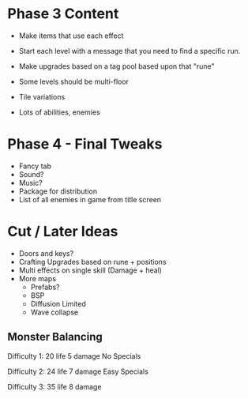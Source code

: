 # Phase 3 Content
- Make items that use each effect
- Start each level with a message that you need to find a specific run.
- Make upgrades based on a tag pool based upon that "rune"

- Some levels should be multi-floor
- Tile variations
- Lots of abilities, enemies

# Phase 4 - Final Tweaks
- Fancy tab
- Sound?
- Music?
- Package for distribution
- List of all enemies in game from title screen

# Cut / Later Ideas
- Doors and keys?
- Crafting Upgrades based on rune + positions
- Multi effects on single skill (Damage + heal)
- More maps
    - Prefabs?
    - BSP
    - Diffusion Limited
    - Wave collapse


## Monster Balancing

Difficulty 1:
20 life
5 damage
No Specials

Difficulty 2:
24 life
7 damage
Easy Specials

Difficulty 3:
35 life
8 damage

